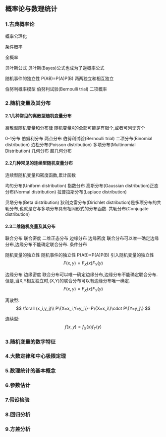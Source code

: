 ## 概率论与数理统计

### 1.古典概率论

概率公理化

条件概率

全概率

贝叶斯公式
贝叶斯(Bayes)公式也成为了逆概率公式

随机事件的独立性 P(AB)=P(A)P(B)
两两独立和相互独立

伯努利概率模型
伯努利试验(Bernoulli trial)
二项概率


### 2.随机变量及其分布
#### 2.1几种常见的离散型随机变量分布
离散型随机变量和分布律 随机变量X的全部可能是有限个,或者可列无穷个

0-1分布 伯努利分布 两点分布 伯努利试验(Bernoulli trial)
二项分布(Binomial distribution)
泊松分布(Poisson distribution)
多项分布(Multinomial Distribution)
几何分布
超几何分布

#### 2.2几种常见的连续型随机变量分布
连续型随机变量和密度函数,累计函数

均匀分布(Uniform distribution)
指数分布
高斯分布(Gaussian distribution)正态分布(Normal distribution)
拉普拉斯分布(Laplace distribution)

贝塔分布(Beta distribution)
狄利克雷分布(Dirichlet distribution)是多项分布的共轭分布,也就是它与多项分布具有相同形式的分布函数.
共轭分布(Conjugate distribution)

#### 2.3二维随机变量及其分布
联合分布 联合密度
二维正态分布
边缘分布 边缘密度 联合分布可以唯一确定边缘分布,边缘分布不能确定联合分布.
条件分布

随机变量的独立性
随机事件的独立性 P(AB)=P(A)P(B) 引入随机变量的独立性
$$
    F(x,y)=F_X(x)F_Y(y)
$$

边缘分布 边缘密度 联合分布可以唯一确定边缘分布,边缘分布不能确定联合分布.但是,当X,Y相互独立时,(X,Y)的联合分布可以有边缘分布唯一确定.
$$
    F(x,y)=F_X(x)F_Y(y)
$$

离散型:
$$
    \forall (x_i,y_j)\\
    P\{X=x_i,Y=y_j\}=P\{X=x_i\}\cdot P\{Y=y_j\}
$$

连续型:
$$
    f(x,y)=f_X(x)f_Y(y)
$$

### 3.随机变量的数字特征

### 4.大数定律和中心极限定理

### 5.数理统计的基本概念

### 6.参数估计

### 7.假设检验

### 8.回归分析

### 9.方差分析